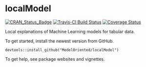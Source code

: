 # localModel

[![CRAN_Status_Badge](http://www.r-pkg.org/badges/version/localModel)](https://cran.r-project.org/package=localModel)
[![Travis-CI Build Status](https://travis-ci.org/ModelOriented/localModel.svg?branch=master)](https://travis-ci.org/ModelOriented/localModel)
[![Coverage Status](https://img.shields.io/codecov/c/github/ModelOriented/localModel/master.svg)](https://codecov.io/github/ModelOriented/localModel?branch=master)

Local explanations of Machine Learning models for tabular data.


To get started, install the newest version from GitHub.

```
devtools::install_github("ModelOriented/localModel")
```

To get help, see package websites and vignettes.

